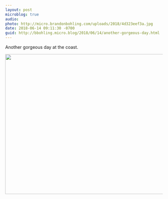 ```yaml
---
layout: post
microblog: true
audio: 
photo: http://micro.brandonbohling.com/uploads/2018/4d323eef3a.jpg
date: 2018-06-14 09:11:30 -0700
guid: http://bbohling.micro.blog/2018/06/14/another-gorgeous-day.html
---
```

Another gorgeous day at the coast.

<img src="http://micro.brandonbohling.com/uploads/2018/4d323eef3a.jpg" width="600" height="449" />
